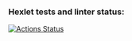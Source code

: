### Hexlet tests and linter status:
[![Actions Status](https://github.com/Disday/backend-project-lvl3/workflows/hexlet-check/badge.svg)](https://github.com/Disday/backend-project-lvl3/actions)